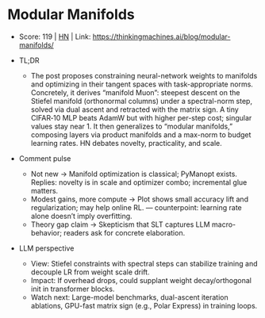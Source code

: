 # Modular Manifolds

- Score: 119 | [HN](https://news.ycombinator.com/item?id=45388728) | Link: https://thinkingmachines.ai/blog/modular-manifolds/

- TL;DR
  - The post proposes constraining neural-network weights to manifolds and optimizing in their tangent spaces with task-appropriate norms. Concretely, it derives “manifold Muon”: steepest descent on the Stiefel manifold (orthonormal columns) under a spectral-norm step, solved via dual ascent and retracted with the matrix sign. A tiny CIFAR‑10 MLP beats AdamW but with higher per-step cost; singular values stay near 1. It then generalizes to “modular manifolds,” composing layers via product manifolds and a max-norm to budget learning rates. HN debates novelty, practicality, and scale.

- Comment pulse
  - Not new → Manifold optimization is classical; PyManopt exists. Replies: novelty is in scale and optimizer combo; incremental glue matters.
  - Modest gains, more compute → Plot shows small accuracy lift and regularization; may help online RL. — counterpoint: learning rate alone doesn’t imply overfitting.
  - Theory gap claim → Skepticism that SLT captures LLM macro-behavior; readers ask for concrete elaboration.

- LLM perspective
  - View: Stiefel constraints with spectral steps can stabilize training and decouple LR from weight scale drift.
  - Impact: If overhead drops, could supplant weight decay/orthogonal init in transformer blocks.
  - Watch next: Large-model benchmarks, dual-ascent iteration ablations, GPU-fast matrix sign (e.g., Polar Express) in training loops.
